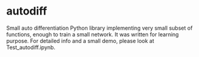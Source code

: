 # autodiff
Small auto differentiation Python library implementing very small subset of functions, enough to train a small network. It was written for learning purpose. For detailed info and a small demo, please look at Test_autodiff.ipynb.
